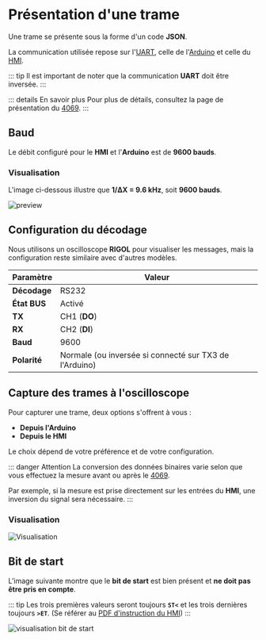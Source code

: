 # Présentation d'une trame

Une trame se présente sous la forme d'un code **JSON**.

La communication utilisée repose sur l'[UART](https://fr.wikipedia.org/wiki/UART), celle de l'[Arduino](/composants/arduino) et celle du [HMI](/composants/hmi).

::: tip
Il est important de noter que la communication **UART** doit être inversée.
:::

::: details En savoir plus
Pour plus de détails, consultez la page de présentation du [4069](/composants/4069).
:::


## Baud

Le débit configuré pour le **HMI** et l'**Arduino** est de **9600 bauds**.

### Visualisation

L'image ci-dessous illustre que **1/ΔX = 9.6 kHz**, soit **9600 bauds**.

![preview](/temp/DS2_2024619201855.png)


## Configuration du décodage

Nous utilisons un oscilloscope **RIGOL** pour visualiser les messages, mais la configuration reste similaire avec d'autres modèles.

| Paramètre   | Valeur                                                    |
|-------------|-----------------------------------------------------------|
| **Décodage**  | RS232                                                     |
| **État BUS**  | Activé                                                    |
| **TX**        | CH1 (**DO**)                                              |
| **RX**        | CH2 (**DI**)                                              |
| **Baud**      | 9600                                                      |
| **Polarité**  | Normale (ou inversée si connecté sur TX3 de l'Arduino)   |


## Capture des trames à l'oscilloscope

Pour capturer une trame, deux options s'offrent à vous :  
- **Depuis l'Arduino**  
- **Depuis le HMI**  

Le choix dépend de votre préférence et de votre configuration.

::: danger Attention
La conversion des données binaires varie selon que vous effectuez la mesure avant ou après le [4069](/composants/4069).

Par exemple, si la mesure est prise directement sur les entrées du **HMI**, une inversion du signal sera nécessaire.
:::

### Visualisation

![Visualisation](/temp/DS2_2024619201331.png)

## Bit de start

L’image suivante montre que le **bit de start** est bien présent et **ne doit pas être pris en compte**.

::: tip
Les trois premières valeurs seront toujours **`ST<`** et les trois dernières toujours **`>ET`**. (Se référer au [PDF d'instruction du HMI](https://www.src.ks-infinite.fr/bras/stone-hmi-Instruction-Sets-V2.5RC-20240105-datasheet.pdf))
:::

![visualisation bit de start](/temp/start.png)
